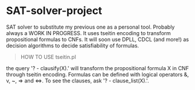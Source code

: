 # SAT-solver-project
SAT solver to substitute my previous one as a personal tool. Probably always a WORK IN PROGRESS.
It uses tseitin encoding to transform propositional formulas to CNFs.
It will soon use DPLL, CDCL (and more!) as decision algorithms to decide satisfiability of formulas.

> HOW TO USE tseitin.pl

the query '? - clausify(X).' will transform the propositional formula X in CNF through tseitin encoding.
Formulas can be defined with logical operators &, v, ~, => and <=>.
To see the clauses, ask '? - clause_list(X).'.
